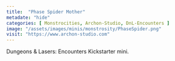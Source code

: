 ```yaml
---
title:  "Phase Spider Mother"
metadate: "hide"
categories: [ Monstrocities, Archon-Studio, DnL-Encounters ]
image: "/assets/images/minis/monstrosity/PhaseSpider.png"
visit: "https://www.archon-studio.com"
---
```

Dungeons & Lasers: Encounters Kickstarter mini.